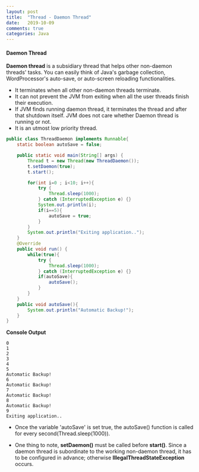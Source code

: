 ```yaml
---
layout: post
title:  "Thread - Daemon Thread"
date:   2019-10-09
comments: true
categories: Java
---
```


#### Daemon Thread
**Daemon thread** is a subsidiary thread that helps other non-daemon threads' tasks. You can easily think of Java's garbage collection, WordProcessor's auto-save, or auto-screen reloading functionalities.

- It terminates when all other non-daemon threads terminate.
- It can not prevent the JVM from exiting when all the user threads finish their execution.
- If JVM finds running daemon thread, it terminates the thread and after that shutdown itself. JVM does not care whether Daemon thread is running or not.
- It is an utmost low priority thread.

```java
public class ThreadDaemon implements Runnable{
    static boolean autoSave = false;

    public static void main(String[] args) {
        Thread t = new Thread(new ThreadDaemon());
        t.setDaemon(true);
        t.start();

        for(int i=0 ; i<10; i++){
            try {
                Thread.sleep(1000);
            } catch (InterruptedException e) {}
            System.out.println(i);
            if(i==5){
                autoSave = true;
            }
        }
        System.out.println("Exiting application..");
    }
    @Override
    public void run() {
        while(true){
            try {
                Thread.sleep(1000);
            } catch (InterruptedException e) {}
            if(autoSave){
                autoSave();
            }
        }
    }
    public void autoSave(){
        System.out.println("Automatic Backup!");
    }
}
```
**Console Output**
```console
0
1
2
3
4
5
Automatic Backup!
6
Automatic Backup!
7
Automatic Backup!
8
Automatic Backup!
9
Exiting application..
```
- Once the variable 'autoSave' is set true, the autoSave() function is called for every second(Thread.sleep(1000)). 

- One thing to note, **setDaemon()** must be called before **start()**. Since a daemon thread is subordinate to the working non-daemon thread, it has to be configured in advance; otherwise **IllegalThreadStateException** occurs.